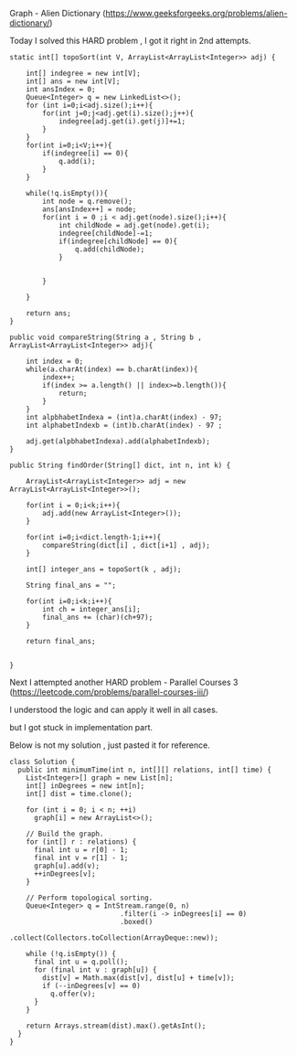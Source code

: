 Graph - Alien Dictionary (https://www.geeksforgeeks.org/problems/alien-dictionary/)

Today I solved this HARD problem , I got it right in 2nd attempts.


    static int[] topoSort(int V, ArrayList<ArrayList<Integer>> adj) {
        
        int[] indegree = new int[V];
        int[] ans = new int[V];
        int ansIndex = 0;
        Queue<Integer> q = new LinkedList<>();
        for (int i=0;i<adj.size();i++){
            for(int j=0;j<adj.get(i).size();j++){
                indegree[adj.get(i).get(j)]+=1;
            }
        }
        for(int i=0;i<V;i++){
            if(indegree[i] == 0){
                q.add(i);
            }
        }
        
        while(!q.isEmpty()){
            int node = q.remove();
            ans[ansIndex++] = node;
            for(int i = 0 ;i < adj.get(node).size();i++){
                int childNode = adj.get(node).get(i);
                indegree[childNode]-=1;
                if(indegree[childNode] == 0){
                    q.add(childNode);
                }
                
                
            }
            
        }
        
        return ans;  
    }
    
    public void compareString(String a , String b , ArrayList<ArrayList<Integer>> adj){
        
        int index = 0;
        while(a.charAt(index) == b.charAt(index)){
            index++;
            if(index >= a.length() || index>=b.length()){
                return;
            }
        }
        int alpbhabetIndexa = (int)a.charAt(index) - 97;
        int alphabetIndexb = (int)b.charAt(index) - 97 ;
        
        adj.get(alpbhabetIndexa).add(alphabetIndexb);
    }
    
    public String findOrder(String[] dict, int n, int k) {
        
        ArrayList<ArrayList<Integer>> adj = new ArrayList<ArrayList<Integer>>();
        
        for(int i = 0;i<k;i++){
            adj.add(new ArrayList<Integer>());
        }
        
        for(int i=0;i<dict.length-1;i++){
            compareString(dict[i] , dict[i+1] , adj);
        }
        
        int[] integer_ans = topoSort(k , adj);
        
        String final_ans = "";
        
        for(int i=0;i<k;i++){
            int ch = integer_ans[i];
            final_ans += (char)(ch+97);
        }
        
        return final_ans;
        
        
    }





Next I attempted another HARD problem -  Parallel Courses 3 (https://leetcode.com/problems/parallel-courses-iii/)


I understood the logic and can apply it well in all cases.

but I got stuck in implementation part.

Below is not my solution , just pasted it for reference.

```
class Solution {
  public int minimumTime(int n, int[][] relations, int[] time) {
    List<Integer>[] graph = new List[n];
    int[] inDegrees = new int[n];
    int[] dist = time.clone();

    for (int i = 0; i < n; ++i)
      graph[i] = new ArrayList<>();

    // Build the graph.
    for (int[] r : relations) {
      final int u = r[0] - 1;
      final int v = r[1] - 1;
      graph[u].add(v);
      ++inDegrees[v];
    }

    // Perform topological sorting.
    Queue<Integer> q = IntStream.range(0, n)
                           .filter(i -> inDegrees[i] == 0)
                           .boxed()
                           .collect(Collectors.toCollection(ArrayDeque::new));

    while (!q.isEmpty()) {
      final int u = q.poll();
      for (final int v : graph[u]) {
        dist[v] = Math.max(dist[v], dist[u] + time[v]);
        if (--inDegrees[v] == 0)
          q.offer(v);
      }
    }

    return Arrays.stream(dist).max().getAsInt();
  }
}
```
